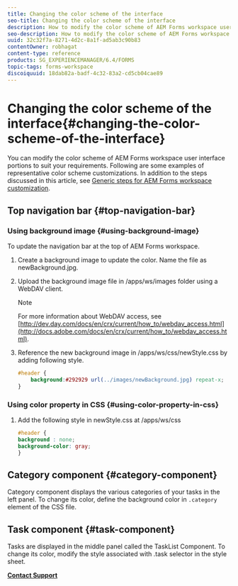 ```yaml
---
title: Changing the color scheme of the interface
seo-title: Changing the color scheme of the interface
description: How to modify the color scheme of AEM Forms workspace user interface portions selectively.
seo-description: How to modify the color scheme of AEM Forms workspace user interface portions selectively.
uuid: 32c32f7a-8271-4d2c-8a1f-ad5ab3c90b83
contentOwner: robhagat
content-type: reference
products: SG_EXPERIENCEMANAGER/6.4/FORMS
topic-tags: forms-workspace
discoiquuid: 18dab82a-badf-4c32-83a2-cd5cb04cae89
---
```


# Changing the color scheme of the interface{#changing-the-color-scheme-of-the-interface}

You can modify the color scheme of AEM Forms workspace user interface portions to suit your requirements. Following are some examples of representative color scheme customizations. In addition to the steps discussed in this article, see [Generic steps for AEM Forms workspace customization](../../forms/using/generic-steps-html-workspace-customization.md).

## Top navigation bar {#top-navigation-bar}

### Using background image {#using-background-image}

To update the navigation bar at the top of AEM Forms workspace.

1. Create a background image to update the color. Name the file as newBackground.jpg.
1. Upload the background image file in /apps/ws/images folder using a WebDAV client.

   >[!NOTE]
   >
   >For more information about WebDAV access, see [http://dev.day.com/docs/en/crx/current/how_to/webdav_access.html](http://docs.adobe.com/docs/en/crx/current/how_to/webdav_access.html).

1. Reference the new background image in /apps/ws/css/newStyle.css by adding following style.

   ```css
   #header {
       background:#292929 url(../images/newBackground.jpg) repeat-x;
   }
   ```

### Using color property in CSS {#using-color-property-in-css}

1. Add the following style in newStyle.css at /apps/ws/css

   ```css
   #header {
   background : none;
   background-color: gray;
   }
   ```

## Category component {#category-component}

Category component displays the various categories of your tasks in the left panel. To change its color, define the background color in `.category` element of the CSS file.

## Task component {#task-component}

Tasks are displayed in the middle panel called the TaskList Component. To change its color, modify the style associated with .task selector in the style sheet.

[**Contact Support**](https://www.adobe.com/account/sign-in.supportportal.html)
